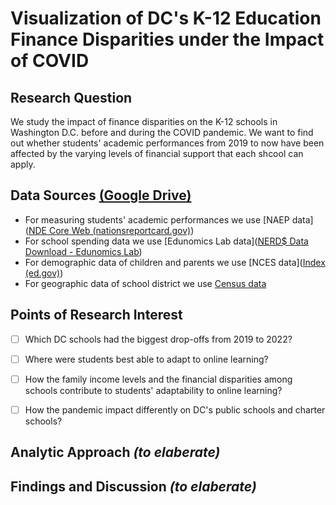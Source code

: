 # Visualization of DC's K-12 Education Finance Disparities under the Impact of COVID


## Research Question 
We study the impact of finance disparities on the K-12 schools in Washington D.C. before and during the COVID pandemic. We want to find out whether students' academic performances from 2019 to now have been affected by the varying levels of financial support that each shcool can apply.    


## Data Sources [(Google Drive)](https://drive.google.com/drive/folders/1Qk-ejtFRSZE5vp1_clnRzBpCVDkI11X6?usp=sharing)
- For measuring students' academic performances we use [NAEP data]([NDE Core Web (nationsreportcard.gov)](https://www.nationsreportcard.gov/ndecore/landing))
- For school spending data we use [Edunomics Lab data]([NERD$ Data Download - Edunomics Lab](https://edunomicslab.org/nerds-download/))
- For demographic data of children and parents we use [NCES data]([Index (ed.gov)](https://nces.ed.gov/programs/edge/TableViewer/acsProfile/2019))
- For geographic data of school district we use [Census data](https://www.census.gov/programs-surveys/sdrp/updates/school-district-boundaries.html)


##  Points of Research Interest
- [ ] Which DC schools had the biggest drop-offs from 2019 to 2022?
- [ ] Where were students best able to adapt to online learning?
- [ ] How the family income levels and the financial disparities among schools contribute to students' adaptability to online learning? 
- [ ] How the pandemic impact differently on DC's public schools and charter schools? 


## Analytic Approach *(to elaberate)*


## Findings and Discussion *(to elaberate)*
